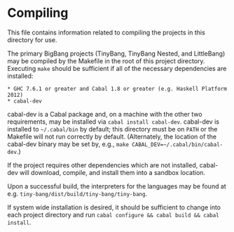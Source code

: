 Compiling
=========
This file contains information related to compiling the projects in this directory for use.

The primary BigBang projects (TinyBang, TinyBang Nested, and LittleBang) may be compiled by the Makefile in the root of this project directory.  Executing `make` should be sufficient if all of the necessary dependencies are installed:

    * GHC 7.6.1 or greater and Cabal 1.8 or greater (e.g. Haskell Platform 2012)
    * cabal-dev

cabal-dev is a Cabal package and, on a machine with the other two requirements, may be installed via `cabal install cabal-dev`.  cabal-dev is installed to `~/.cabal/bin` by default; this directory must be on `PATH` or the Makefile will not run correctly by default.  (Alternately, the location of the cabal-dev binary may be set by, e.g., `make CABAL_DEV=~/.cabal/bin/cabal-dev`.)

If the project requires other dependencies which are not installed, cabal-dev will download, compile, and install them into a sandbox location.

Upon a successful build, the interpreters for the languages may be found at e.g. `tiny-bang/dist/build/tiny-bang/tiny-bang`.

If system wide installation is desired, it should be sufficient to change into each project directory and run `cabal configure && cabal build && cabal install`.
